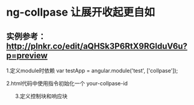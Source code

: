 # ng-collpase 让展开收起更自如

##  实例参考：http://plnkr.co/edit/aQHSk3P6RtX9RGlduV6u?p=preview  ##

1.定义module时依赖
  var testApp = angular.module('test', ['collpase']);

2.html代码中使用指令初始化一个 your-collpase-id
  <ul ng-collpase="your-collpase-id" ng-collpase-option="{current:{'1':1}}">
  
3.定义控制块和响应块
  <a ng-collpase-target="your-collpase-tap" ng-collpase-parent="your-collpase-id">
  <p ng-collpase-href="your-collpase-tap" ng-collpase-parent="your-collpase-id">
  
